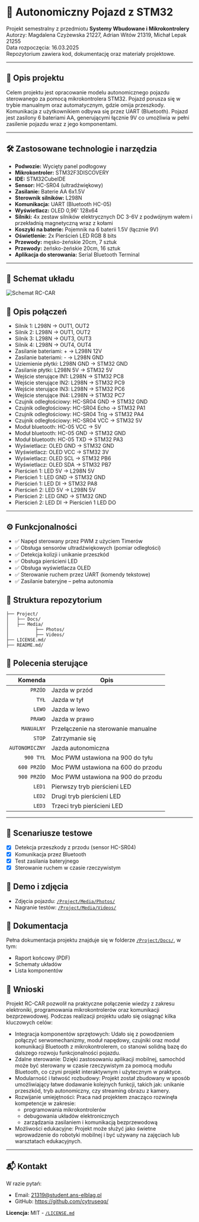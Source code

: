 # 🚗 Autonomiczny Pojazd z STM32

Projekt semestralny z przedmiotu **Systemy Wbudowane i Mikrokontrolery**  
Autorzy: Magdalena Czyżewska 21227, Adrian Witów 21319, Michał Lepak 21255  
Data rozpoczęcia: 16.03.2025  
Repozytorium zawiera kod, dokumentację oraz materiały projektowe.

---

## 📌 Opis projektu

Celem projektu jest opracowanie modelu autonomicznego pojazdu sterowanego za pomocą mikrokontrolera STM32. Pojazd porusza się w trybie manualnym oraz automatycznym, gdzie omija przeszkody. Komunikacja z użytkownikiem odbywa się przez UART (Bluetooth). Pojazd jest zasilony 6 bateriami AA, generującymi łącznie 9V co umożliwia w pełni zasilenie pojazdu wraz z jego komponentami.

---

## 🛠️ Zastosowane technologie i narzędzia

- **Podwozie:** Wycięty panel podłogowy
- **Mikrokontroler:** STM32F3DISCOVERY
- **IDE:** STM32CubeIDE
- **Sensor:** HC-SR04 (ultradźwiękowy)
- **Zasilanie:** Baterie AA 6x1.5V
- **Sterownik silników:** L298N
- **Komunikacja:** UART (Bluetooth HC-05)
- **Wyświetlacz:** OLED 0,96' 128x64
- **Silniki:** 4x zestaw silników elektrycznych DC 3-6V z podwójnym wałem i przekładnią magnetyczną wraz z kołami
- **Koszyki na baterie:** Pojemnik na 6 baterii 1.5V (łącznie 9V)
- **Oświetlenie:** 2x Pierścień LED RGB 8 bits
- **Przewody:** męsko-żeńskie 20cm, 7 sztuk
- **Przewody:** żeńsko-żeńskie 20cm, 16 sztuk
- **Aplikacja do sterowania:** Serial Bluetooth Terminal

---

## 🔌 Schemat układu

![Schemat RC-CAR](https://github.com/cytruseqq/RC-CAR/raw/main/Project/Media/Photos/schemat_układu.png)

## 🔌 Opis połączeń

- Silnik 1: L298N -> OUT1, OUT2
- Silnik 2: L298N -> OUT1, OUT2
- Silnik 3: L298N -> OUT3, OUT3
- Silnik 4: L298N -> OUT4, OUT4
- Zasilanie bateriami: + -> L298N 12V
- Zasilanie bateriami: - -> L298N GND
- Uziemienie płytki: L298N GND -> STM32 GND
- Zasilanie płytki: L298N 5V -> STM32 5V
- Wejście sterujące IN1: L298N -> STM32 PC8
- Wejście sterujące IN2: L298N -> STM32 PC9
- Wejście sterujące IN3: L298N -> STM32 PC6
- Wejście sterujące IN4: L298N -> STM32 PC7
- Czujnik odległościowy: HC-SR04  GND -> STM32 GND
- Czujnik odległościowy: HC-SR04  Echo -> STM32 PA1
- Czujnik odległościowy: HC-SR04  Trig -> STM32 PA4
- Czujnik odległościowy: HC-SR04  VCC -> STM32 5V
- Moduł bluetooth: HC-05 VCC -> 5V
- Moduł bluetooth: HC-05 GND -> STM32 GND
- Moduł bluetooth: HC-05 TXD -> STM32 PA3
- Wyświetlacz: OLED GND -> STM32 GND
- Wyświetlacz: OLED VCC -> STM32 3V
- Wyświetlacz: OLED SCL -> STM32 PB6
- Wyświetlacz: OLED SDA -> STM32 PB7
- Pierścień 1: LED 5V -> L298N 5V
- Pierścień 1: LED GND -> STM32 GND
- Pierścień 1: LED DI -> STM32 PA8
- Pierścień 2: LED 5V -> L298N 5V
- Pierścień 2: LED GND -> STM32 GND
- Pierścień 2: LED DI -> Pierścień 1 LED DO

---

## ⚙️ Funkcjonalności

- ✅ Napęd sterowany przez PWM z użyciem Timerów
- ✅ Obsługa sensorów ultradźwiękowych (pomiar odległości)
- ✅ Detekcja kolizji i unikanie przeszkód
- ✅ Obsługa pierścieni LED
- ✅ Obsługa wyświetlacza OLED
- ✅ Sterowanie ruchem przez UART (komendy tekstowe)
- ✅ Zasilanie bateryjne – pełna autonomia

## 📁 Struktura repozytorium

```
├── Project/
│   ├── Docs/
│   ├── Media/
│          ├── Photos/
│          ├── Videos/
├── LICENSE.md/
├── README.md/
```

## 🔌 Polecenia sterujące

| Komenda       | Opis                                  |
|--------------:|-------------------------------------|
| `PRZÓD`       | Jazda w przód                       |
| `TYŁ`         | Jazda w tył                         |
| `LEWO`        | Jazda w lewo                        |
| `PRAWO`       | Jazda w prawo                       |
| `MANUALNY`      | Przełączenie na sterowanie manualne |
| `STOP`      | Zatrzymanie się                     |
| `AUTONOMICZNY`| Jazda autonomiczna                  |
| `900 TYŁ`     | Moc PWM ustawiona na 900 do tyłu    |
| `600 PRZÓD`   | Moc PWM ustawiona na 600 do przodu  |
| `900 PRZÓD`   | Moc PWM ustawiona na 900 do przodu  |
| `LED1`   | Pierwszy tryb pierścieni LED  |
| `LED2`   | Drugi tryb pierścieni LED  |
| `LED3`   | Trzeci tryb pierścieni LED  |

---

## 🧪 Scenariusze testowe

- [x] Detekcja przeszkody z przodu (sensor HC-SR04)
- [x] Komunikacja przez Bluetooth
- [x] Test zasilania bateryjnego
- [x] Sterowanie ruchem w czasie rzeczywistym

## 📸 Demo i zdjęcia

- Zdjęcia pojazdu: [`/Project/Media/Photos/`](./Project/Media/Photos/)
- Nagranie testów: [`/Project/Media/Videos/`](./Project/Media/Videos/)


## 📄 Dokumentacja

Pełna dokumentacja projektu znajduje się w folderze [`/Project/Docs/`](./Project/Docs/), w tym:
- Raport końcowy (PDF)
- Schematy układów
- Lista komponentów


## 🧠 Wnioski

Projekt RC-CAR pozwolił na praktyczne połączenie wiedzy z zakresu elektroniki, programowania mikrokontrolerów oraz komunikacji bezprzewodowej. Podczas realizacji projektu udało się osiągnąć kilka kluczowych celów:
- Integracja komponentów sprzętowych: Udało się z powodzeniem połączyć serwomechanizmy, moduł napędowy, czujniki oraz moduł komunikacji Bluetooth z mikrokontrolerem, co stanowi solidną bazę do dalszego rozwoju funkcjonalności pojazdu.
- Zdalne sterowanie: Dzięki zastosowaniu aplikacji mobilnej, samochód może być sterowany w czasie rzeczywistym za pomocą modułu Bluetooth, co czyni projekt interaktywnym i użytecznym w praktyce.
- Modularność i łatwość rozbudowy: Projekt został zbudowany w sposób umożliwiający łatwe dodawanie kolejnych funkcji, takich jak: unikanie przeszkód, tryb autonomiczny, czy streaming obrazu z kamery.
- Rozwijanie umiejętności: Praca nad projektem znacząco rozwinęła kompetencje w zakresie:
	- programowania mikrokontrolerów
	- debugowania układów elektronicznych
	- zarządzania zasilaniem i komunikacją bezprzewodową
- Możliwości edukacyjne: Projekt może służyć jako świetne wprowadzenie do robotyki mobilnej i być używany na zajęciach lub warsztatach edukacyjnych.

---

## 📬 Kontakt

W razie pytań:
- Email: 21319@student.ans-elblag.pl
- GitHub: https://github.com/cytruseqq/

**Licencja:** MIT - [`/LICENSE.md`](./LICENSE.md)
